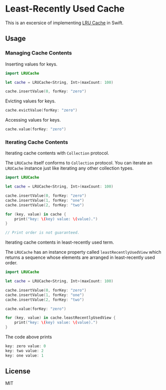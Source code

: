 # Least-Recently Used Cache

This is an excersice of implementing [LRU Cache](https://en.wikipedia.org/wiki/Cache_replacement_policies#Least_recently_used_(LRU)) in Swift.

## Usage


### Managing Cache Contents

Inserting values for keys.

```swift
import LRUCache

let cache = LRUCache<String, Int>(maxCount: 100)

cache.insertValue(0, forKey: "zero")

```

Evicting values for keys.

```swift
cache.evictValue(forKey: "zero")
```

Accessing values for keys.

```swift
cache.value(forKey: "zero")
```

### Iterating Cache Contents

Iterating cache contents with `Collection` protocol.

The `LRUCache` itself conforms to `Collection` protocol. You can iterate an
`LRUCache` instance just like iterating any other collection types.

```swift
import LRUCache

let cache = LRUCache<String, Int>(maxCount: 100)

cache.insertValue(0, forKey: "zero")
cache.insertValue(1, forKey: "one")
cache.insertValue(2, forKey: "two")

for (key, value) in cache {
	print("key: \(key) value: \(value).")
}

// Print order is not guaranteed.
```

Iterating cache contents in least-recently used term.

The `LRUCache` has an instance property called `leastRecentlyUsedView` which
returns a sequence whose elements are arranged in least-recently used order.

```swift
import LRUCache

let cache = LRUCache<String, Int>(maxCount: 100)

cache.insertValue(0, forKey: "zero")
cache.insertValue(1, forKey: "one")
cache.insertValue(2, forKey: "two")

cache.value(forKey: "zero")

for (key, value) in cache.leastRecentlyUsedView {
	print("key: \(key) value: \(value).")
}
```

The code above prints

```swift
key: zero value: 0
key: two value: 2
key: one value: 1
```

## License

MIT
